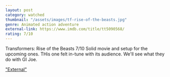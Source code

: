 ```yaml
---
layout: post
category: watched
thumbnail: "/assets/images/tf-rise-of-the-beasts.jpg"
genre: Animated action adventure
external-link: https://www.imdb.com/title/tt5090568/
rating: 7/10
---
```

Transformers: Rise of the Beasts
7/10
Solid movie and setup for the upcoming ones. THis one felt in-tune with its audience. We'll see what they do with GI Joe.

["External"](https://www.imdb.com/title/tt5090568/)